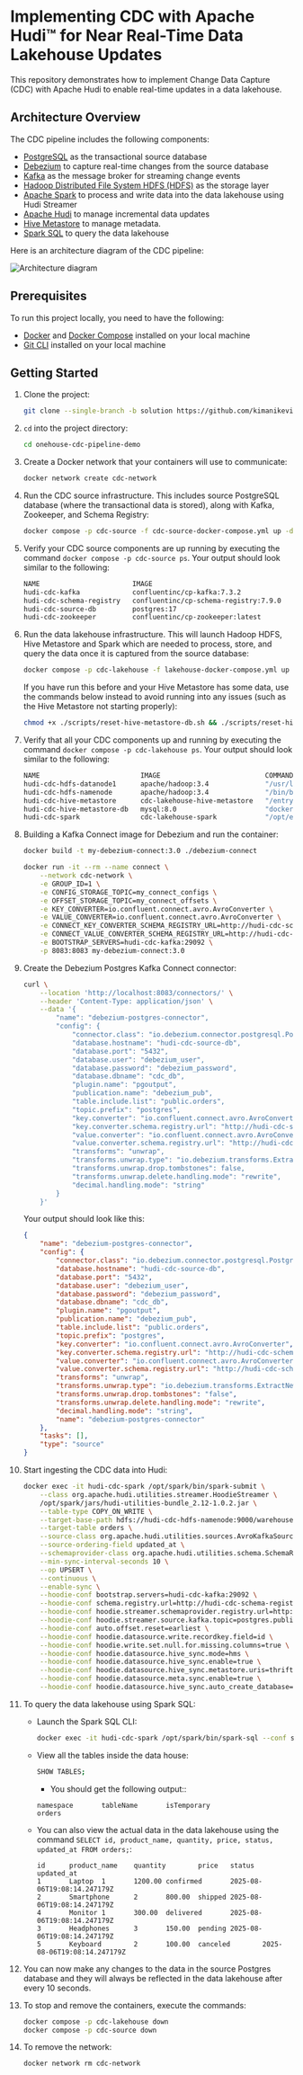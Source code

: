 # Implementing CDC with Apache Hudi™ for Near Real-Time Data Lakehouse Updates

This repository demonstrates how to implement Change Data Capture (CDC) with Apache Hudi to enable real-time updates in a data lakehouse.

## Architecture Overview

The CDC pipeline includes the following components:

-   [PostgreSQL](https://www.postgresql.org/) as the transactional source database
-   [Debezium](https://debezium.io/) to capture real-time changes from the source database
-   [Kafka](https://kafka.apache.org/) as the message broker for streaming change events
-   [Hadoop Distributed File System HDFS (HDFS)](https://hadoop.apache.org/docs/r1.2.1/hdfs_design.html) as the storage layer
-   [Apache Spark](https://spark.apache.org/) to process and write data into the data lakehouse using Hudi Streamer
-   [Apache Hudi](https://hudi.apache.org/) to manage incremental data updates
-   [Hive Metastore](https://hive.apache.org/docs/latest/adminmanual-metastore-3-0-administration_75978150/) to manage metadata.
-   [Spark SQL](https://spark.apache.org/sql/) to query the data lakehouse

Here is an architecture diagram of the CDC pipeline:

![Architecture diagram](https://i.imgur.com/ijASYFL.png)

## Prerequisites

To run this project locally, you need to have the following:

-   [Docker](https://docs.docker.com/engine/install/) and [Docker Compose](https://docs.docker.com/compose/install/) installed on your local machine
-   [Git CLI](https://git-scm.com/downloads) installed on your local machine

## Getting Started

1.  Clone the project:

    ```bash
    git clone --single-branch -b solution https://github.com/kimanikevin254/onehouse-cdc-pipeline-demo.git
    ```

2.  `cd` into the project directory:

    ```bash
    cd onehouse-cdc-pipeline-demo
    ```

3.  Create a Docker network that your containers will use to communicate:

    ```bash
    docker network create cdc-network
    ```

4.  Run the CDC source infrastructure. This includes source PostgreSQL database (where the transactional data is stored), along with Kafka, Zookeeper, and Schema Registry:

    ```bash
    docker compose -p cdc-source -f cdc-source-docker-compose.yml up -d --build
    ```

5.  Verify your CDC source components are up running by executing the command `docker compose -p cdc-source ps`. Your output should look similar to the following:

    ```bash
    NAME                       IMAGE                                   COMMAND                  SERVICE           CREATED         STATUS         PORTS
    hudi-cdc-kafka             confluentinc/cp-kafka:7.3.2             "/etc/confluent/dock…"   kafka             4 minutes ago   Up 4 minutes   0.0.0.0:9092->9092/tcp, [::]:9092->9092/tcp
    hudi-cdc-schema-registry   confluentinc/cp-schema-registry:7.9.0   "/etc/confluent/dock…"   schema-registry   4 minutes ago   Up 4 minutes   8081/tcp, 0.0.0.0:8181->8181/tcp, [::]:8181->8181/tcp
    hudi-cdc-source-db         postgres:17                             "docker-entrypoint.s…"   postgres          4 minutes ago   Up 4 minutes   0.0.0.0:5432->5432/tcp, [::]:5432->5432/tcp
    hudi-cdc-zookeeper         confluentinc/cp-zookeeper:latest        "/etc/confluent/dock…"   zookeeper         4 minutes ago   Up 4 minutes   2888/tcp, 0.0.0.0:2181->2181/tcp, [::]:2181->2181/tcp, 3888/tcp
    ```

6.  Run the data lakehouse infrastructure. This will launch Hadoop HDFS, Hive Metastore and Spark which are needed to process, store, and query the data once it is captured from the source database:

    ```bash
    docker compose -p cdc-lakehouse -f lakehouse-docker-compose.yml up -d --build
    ```

    If you have run this before and your Hive Metastore has some data, use the commands below instead to avoid running into any issues (such as the Hive Metastore not starting properly):

    ```bash
    chmod +x ./scripts/reset-hive-metastore-db.sh && ./scripts/reset-hive-metastore-db.sh
    ```

7.  Verify that all your CDC components up and running by executing the command `docker compose -p cdc-lakehouse ps`. Your output should look similar to the following:

    ```bash
    NAME                         IMAGE                          COMMAND                  SERVICE             CREATED          STATUS                    PORTS
    hudi-cdc-hdfs-datanode1      apache/hadoop:3.4              "/usr/local/bin/dumb…"   hdfs-datanode1      42 seconds ago   Up 41 seconds
    hudi-cdc-hdfs-namenode       apache/hadoop:3.4              "/bin/bash /namenode…"   hdfs-namenode       42 seconds ago   Up 42 seconds (healthy)   0.0.0.0:9000->9000/tcp, [::]:9000->9000/tcp, 0.0.0.0:9870->9870/tcp, [::]:9870->9870/tcp
    hudi-cdc-hive-metastore      cdc-lakehouse-hive-metastore   "/entrypoint.sh"         hive-metastore      42 seconds ago   Up 16 seconds             10000/tcp, 0.0.0.0:9083->9083/tcp, [::]:9083->9083/tcp, 10002/tcp
    hudi-cdc-hive-metastore-db   mysql:8.0                      "docker-entrypoint.s…"   hive-metastore-db   42 seconds ago   Up 42 seconds (healthy)   3306/tcp, 33060/tcp
    hudi-cdc-spark               cdc-lakehouse-spark            "/opt/entrypoint.sh …"   spark               42 seconds ago   Up 42 seconds             0.0.0.0:7077->7077/tcp, [::]:7077->7077/tcp, 0.0.0.0:8080->8080/tcp, [::]:8080->8080/tcp
    ```

8.  Building a Kafka Connect image for Debezium and run the container:

    ```bash
    docker build -t my-debezium-connect:3.0 ./debezium-connect

    docker run -it --rm --name connect \
        --network cdc-network \
        -e GROUP_ID=1 \
        -e CONFIG_STORAGE_TOPIC=my_connect_configs \
        -e OFFSET_STORAGE_TOPIC=my_connect_offsets \
        -e KEY_CONVERTER=io.confluent.connect.avro.AvroConverter \
        -e VALUE_CONVERTER=io.confluent.connect.avro.AvroConverter \
        -e CONNECT_KEY_CONVERTER_SCHEMA_REGISTRY_URL=http://hudi-cdc-schema-registry:8081 \
        -e CONNECT_VALUE_CONVERTER_SCHEMA_REGISTRY_URL=http://hudi-cdc-schema-registry:8081 \
        -e BOOTSTRAP_SERVERS=hudi-cdc-kafka:29092 \
        -p 8083:8083 my-debezium-connect:3.0
    ```

9.  Create the Debezium Postgres Kafka Connect connector:

    ```bash
    curl \
        --location 'http://localhost:8083/connectors/' \
        --header 'Content-Type: application/json' \
        --data '{
            "name": "debezium-postgres-connector",
            "config": {
                "connector.class": "io.debezium.connector.postgresql.PostgresConnector",
                "database.hostname": "hudi-cdc-source-db",
                "database.port": "5432",
                "database.user": "debezium_user",
                "database.password": "debezium_password",
                "database.dbname": "cdc_db",
                "plugin.name": "pgoutput",
                "publication.name": "debezium_pub",
                "table.include.list": "public.orders",
                "topic.prefix": "postgres",
                "key.converter": "io.confluent.connect.avro.AvroConverter",
                "key.converter.schema.registry.url": "http://hudi-cdc-schema-registry:8081",
                "value.converter": "io.confluent.connect.avro.AvroConverter",
                "value.converter.schema.registry.url": "http://hudi-cdc-schema-registry:8081",
                "transforms": "unwrap",
                "transforms.unwrap.type": "io.debezium.transforms.ExtractNewRecordState",
                "transforms.unwrap.drop.tombstones": false,
                "transforms.unwrap.delete.handling.mode": "rewrite",
                "decimal.handling.mode": "string"
            }
        }'
    ```

    Your output should look like this:

    ```json
    {
        "name": "debezium-postgres-connector",
        "config": {
            "connector.class": "io.debezium.connector.postgresql.PostgresConnector",
            "database.hostname": "hudi-cdc-source-db",
            "database.port": "5432",
            "database.user": "debezium_user",
            "database.password": "debezium_password",
            "database.dbname": "cdc_db",
            "plugin.name": "pgoutput",
            "publication.name": "debezium_pub",
            "table.include.list": "public.orders",
            "topic.prefix": "postgres",
            "key.converter": "io.confluent.connect.avro.AvroConverter",
            "key.converter.schema.registry.url": "http://hudi-cdc-schema-registry:8081",
            "value.converter": "io.confluent.connect.avro.AvroConverter",
            "value.converter.schema.registry.url": "http://hudi-cdc-schema-registry:8081",
            "transforms": "unwrap",
            "transforms.unwrap.type": "io.debezium.transforms.ExtractNewRecordState",
            "transforms.unwrap.drop.tombstones": "false",
            "transforms.unwrap.delete.handling.mode": "rewrite",
            "decimal.handling.mode": "string",
            "name": "debezium-postgres-connector"
        },
        "tasks": [],
        "type": "source"
    }
    ```

10. Start ingesting the CDC data into Hudi:

    ```bash
    docker exec -it hudi-cdc-spark /opt/spark/bin/spark-submit \
        --class org.apache.hudi.utilities.streamer.HoodieStreamer \
        /opt/spark/jars/hudi-utilities-bundle_2.12-1.0.2.jar \
        --table-type COPY_ON_WRITE \
        --target-base-path hdfs://hudi-cdc-hdfs-namenode:9000/warehouse/my-data-lakehouse \
        --target-table orders \
        --source-class org.apache.hudi.utilities.sources.AvroKafkaSource \
        --source-ordering-field updated_at \
        --schemaprovider-class org.apache.hudi.utilities.schema.SchemaRegistryProvider \
        --min-sync-interval-seconds 10 \
        --op UPSERT \
        --continuous \
        --enable-sync \
        --hoodie-conf bootstrap.servers=hudi-cdc-kafka:29092 \
        --hoodie-conf schema.registry.url=http://hudi-cdc-schema-registry:8081 \
        --hoodie-conf hoodie.streamer.schemaprovider.registry.url=http://hudi-cdc-schema-registry:8081/subjects/postgres.public.orders-value/versions/latest \
        --hoodie-conf hoodie.streamer.source.kafka.topic=postgres.public.orders \
        --hoodie-conf auto.offset.reset=earliest \
        --hoodie-conf hoodie.datasource.write.recordkey.field=id \
        --hoodie-conf hoodie.write.set.null.for.missing.columns=true \
        --hoodie-conf hoodie.datasource.hive_sync.mode=hms \
        --hoodie-conf hoodie.datasource.hive_sync.enable=true \
        --hoodie-conf hoodie.datasource.hive_sync.metastore.uris=thrift://hudi-cdc-hive-metastore:9083 \
        --hoodie-conf hoodie.datasource.meta.sync.enable=true \
        --hoodie-conf hoodie.datasource.hive_sync.auto_create_database=true
    ```

11. To query the data lakehouse using Spark SQL:

    -   Launch the Spark SQL CLI:

        ```bash
        docker exec -it hudi-cdc-spark /opt/spark/bin/spark-sql --conf spark.sql.cli.print.header=true
        ```

    -   View all the tables inside the data house:

        ```bash
        SHOW TABLES;
        ```

        -   You should get the following output::

        ```
        namespace       tableName       isTemporary
        orders
        ```

    -   You can also view the actual data in the data lakehouse using the command `SELECT id, product_name, quantity, price, status, updated_at FROM orders;`:

        ```
        id      product_name    quantity        price   status  updated_at
        1       Laptop  1       1200.00 confirmed       2025-08-06T19:08:14.247179Z
        2       Smartphone      2       800.00  shipped 2025-08-06T19:08:14.247179Z
        4       Monitor 1       300.00  delivered       2025-08-06T19:08:14.247179Z
        3       Headphones      3       150.00  pending 2025-08-06T19:08:14.247179Z
        5       Keyboard        2       100.00  canceled        2025-08-06T19:08:14.247179Z
        ```

12. You can now make any changes to the data in the source Postgres database and they will always be reflected in the data lakehouse after every 10 seconds.

13. To stop and remove the containers, execute the commands:

    ```bash
    docker compose -p cdc-lakehouse down
    docker compose -p cdc-source down
    ```

14. To remove the network:

    ```bash
    docker network rm cdc-network
    ```
